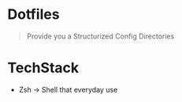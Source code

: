 # Dotfiles

> Provide you a Structurized Config Directories

# TechStack

- Zsh -> Shell that everyday use
